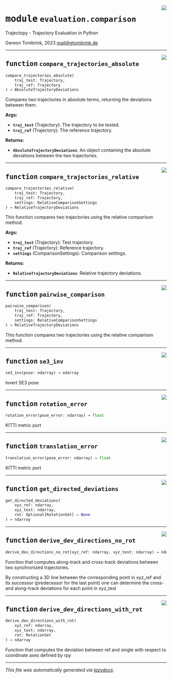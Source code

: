 <!-- markdownlint-disable -->

<a href="..\trajectopy_core\evaluation\comparison.py#L0"><img align="right" style="float:right;" src="https://img.shields.io/badge/-source-cccccc?style=flat-square"></a>

# <kbd>module</kbd> `evaluation.comparison`
Trajectopy - Trajectory Evaluation in Python 

Gereon Tombrink, 2023 mail@gtombrink.de 


---

<a href="..\trajectopy_core\evaluation\comparison.py#L25"><img align="right" style="float:right;" src="https://img.shields.io/badge/-source-cccccc?style=flat-square"></a>

## <kbd>function</kbd> `compare_trajectories_absolute`

```python
compare_trajectories_absolute(
    traj_test: Trajectory,
    traj_ref: Trajectory
) → AbsoluteTrajectoryDeviations
```

Compares two trajectories in absolute terms, returning the deviations between them. 



**Args:**
 
 - <b>`traj_test`</b> (Trajectory):  The trajectory to be tested. 
 - <b>`traj_ref`</b> (Trajectory):  The reference trajectory. 



**Returns:**
 
 - <b>`AbsoluteTrajectoryDeviations`</b>:  An object containing the absolute deviations between the two trajectories. 


---

<a href="..\trajectopy_core\evaluation\comparison.py#L63"><img align="right" style="float:right;" src="https://img.shields.io/badge/-source-cccccc?style=flat-square"></a>

## <kbd>function</kbd> `compare_trajectories_relative`

```python
compare_trajectories_relative(
    traj_test: Trajectory,
    traj_ref: Trajectory,
    settings: RelativeComparisonSettings
) → RelativeTrajectoryDeviations
```

This function compares two trajectories using the relative comparison method. 





**Args:**
 
 - <b>`traj_test`</b> (Trajectory):  Test trajectory. 
 - <b>`traj_ref`</b> (Trajectory):  Reference trajectory. 
 - <b>`settings`</b> (ComparisonSettings):  Comparison settings. 



**Returns:**
 
 - <b>`RelativeTrajectoryDeviations`</b>:  Relative trajectory deviations. 


---

<a href="..\trajectopy_core\evaluation\comparison.py#L118"><img align="right" style="float:right;" src="https://img.shields.io/badge/-source-cccccc?style=flat-square"></a>

## <kbd>function</kbd> `pairwise_comparison`

```python
pairwise_comparison(
    traj_test: Trajectory,
    traj_ref: Trajectory,
    settings: RelativeComparisonSettings
) → RelativeTrajectoryDeviations
```

This function compares two trajectories using the relative comparison method. 


---

<a href="..\trajectopy_core\evaluation\comparison.py#L198"><img align="right" style="float:right;" src="https://img.shields.io/badge/-source-cccccc?style=flat-square"></a>

## <kbd>function</kbd> `se3_inv`

```python
se3_inv(pose: ndarray) → ndarray
```

Invert SE3 pose 


---

<a href="..\trajectopy_core\evaluation\comparison.py#L209"><img align="right" style="float:right;" src="https://img.shields.io/badge/-source-cccccc?style=flat-square"></a>

## <kbd>function</kbd> `rotation_error`

```python
rotation_error(pose_error: ndarray) → float
```

KITTI metric port 


---

<a href="..\trajectopy_core\evaluation\comparison.py#L218"><img align="right" style="float:right;" src="https://img.shields.io/badge/-source-cccccc?style=flat-square"></a>

## <kbd>function</kbd> `translation_error`

```python
translation_error(pose_error: ndarray) → float
```

KITTI metric port 


---

<a href="..\trajectopy_core\evaluation\comparison.py#L226"><img align="right" style="float:right;" src="https://img.shields.io/badge/-source-cccccc?style=flat-square"></a>

## <kbd>function</kbd> `get_directed_deviations`

```python
get_directed_deviations(
    xyz_ref: ndarray,
    xyz_test: ndarray,
    rot: Optional[RotationSet] = None
) → ndarray
```






---

<a href="..\trajectopy_core\evaluation\comparison.py#L235"><img align="right" style="float:right;" src="https://img.shields.io/badge/-source-cccccc?style=flat-square"></a>

## <kbd>function</kbd> `derive_dev_directions_no_rot`

```python
derive_dev_directions_no_rot(xyz_ref: ndarray, xyz_test: ndarray) → ndarray
```

Function that computes along-track and cross-track deviations between two synchronized trajectories. 

By constructing a 3D line between the corresponding point in xyz_ref and its successor (predecessor for the last point) one can determine the cross- and along-track deviations for each point in xyz_test 


---

<a href="..\trajectopy_core\evaluation\comparison.py#L264"><img align="right" style="float:right;" src="https://img.shields.io/badge/-source-cccccc?style=flat-square"></a>

## <kbd>function</kbd> `derive_dev_directions_with_rot`

```python
derive_dev_directions_with_rot(
    xyz_ref: ndarray,
    xyz_test: ndarray,
    rot: RotationSet
) → ndarray
```

Function that computes the deviation between ref and single with respect to coordinate axes defined by rpy 




---

_This file was automatically generated via [lazydocs](https://github.com/ml-tooling/lazydocs)._
